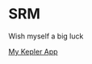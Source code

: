 # SRM
Wish myself a big luck

[My Kepler App](https://kepler.gl/demo?mapUrl=https://raw.githubusercontent.com/NutchayaS/SRM/refs/heads/main/kepler.gl.json)